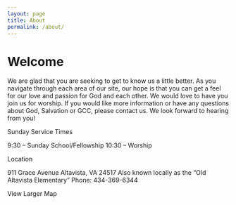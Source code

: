 ```yaml
---
layout: page
title: About
permalink: /about/
---
```

# Welcome
We are glad that you are seeking to get to know us a little better.  As you navigate through each area of our site, our hope is that you can get a feel for our love and passion for God and each other.  We would love to have you join us for worship.  If you would like more information or have any questions about God, Salvation or GCC, please contact us.  We look forward to hearing from you!

 

Sunday Service Times

9:30 – Sunday School/Fellowship
10:30 – Worship

Location

911 Grace Avenue
Altavista, VA 24517
Also known locally as the “Old Altavista Elementary”
Phone: 434-369-6344

View Larger Map

